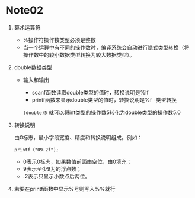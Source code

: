 # Note02

1. 算术运算符

    - %操作符操作数类型必须是整数
    - 当一个运算中有不同的操作数时，编译系统会自动进行隐式类型转换（将操作数中的较小数据类型转换为较大数据类型）。

2. double数据类型

    - 输入和输出
        - scanf函数读取double类型的值时，转换说明是%lf
        - printf函数来显示double类型的值时，转换说明是%f
    -类型转换

        `(double)5` 就可以将int类型的操作数5转化为double类型的操作数5.0

3. 转换说明

    由0标志，最小字段宽度、精度和转换说明组成。例如：

    `printf（"09.2f");`
   - 0表示0标志，如果数值前面由空位，由0填充；
   - 9表示至少9为的浮点数；
   - .2表示只显示小数点后两位。

5. 若要在printf函数中显示%号则写入%%就行
